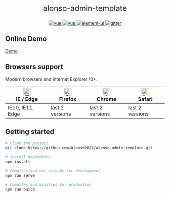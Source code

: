 <p align="center" style="font-size:24px;">
alonso-admin-template
</p>

<p align="center">
  <a href="https://vuejs.org/">
    <img src="https://img.shields.io/badge/vue-2.5.17-brightgreen.svg" alt="vue">
  </a>

  <a href="https://cli.vuejs.org/">
    <img src="https://img.shields.io/badge/vuecli-V3.0.5-brightgreen.svg" alt="vue">
  </a>

  <a href="http://element-cn.eleme.io">
    <img src="https://img.shields.io/badge/elementUI-2.4.6-brightgreen.svg" alt="element-ui">
  </a>
  
  <a href="https://gitter.im/alonso-admin-template/Lobby">
    <img src="https://badges.gitter.im/Join%20Chat.svg" alt="gitter">
  </a>
</p>

## Online Demo

[Demo](https://alonso2022.github.io/alonso-admin-template)

## Browsers support

Modern browsers and Internet Explorer 10+.

| [<img src="https://raw.githubusercontent.com/alrra/browser-logos/master/src/edge/edge_48x48.png" alt="IE / Edge" width="24px" height="24px" />](http://godban.github.io/browsers-support-badges/)</br>IE / Edge | [<img src="https://raw.githubusercontent.com/alrra/browser-logos/master/src/firefox/firefox_48x48.png" alt="Firefox" width="24px" height="24px" />](http://godban.github.io/browsers-support-badges/)</br>Firefox | [<img src="https://raw.githubusercontent.com/alrra/browser-logos/master/src/chrome/chrome_48x48.png" alt="Chrome" width="24px" height="24px" />](http://godban.github.io/browsers-support-badges/)</br>Chrome | [<img src="https://raw.githubusercontent.com/alrra/browser-logos/master/src/safari/safari_48x48.png" alt="Safari" width="24px" height="24px" />](http://godban.github.io/browsers-support-badges/)</br>Safari |
| --------- | --------- | --------- | --------- |
| IE10, IE11, Edge| last 2 versions| last 2 versions| last 2 versions

## Getting started

```bash
# clone the project
git clone https://github.com/Alonso2022/alonso-admin-template.git

# install dependency
npm install

# Compiles and hot-reloads for development
npm run serve

# Compiles and minifies for production
npm run build

```